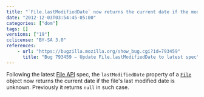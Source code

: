 ```yaml
---
title: "`File.lastModifiedDate` now returns the current date if the modified date is unknown"
date: "2012-12-03T03:54:45-05:00"
categories: ["dom"]
tags: []
versions: ["19"]
cclicense: "BY-SA 3.0"
references:
    - url: "https://bugzilla.mozilla.org/show_bug.cgi?id=793459"
      title: "Bug 793459 – Update File.lastModifiedDate to latest spec"
---
```

Following the latest [File API](https://www.w3.org/TR/FileAPI/) spec, the `lastModifiedDate` property of a [`File`](https://developer.mozilla.org/docs/Web/API/File) object now returns the current date if the file's last modified date is unknown. Previously it returns `null` in such case.
